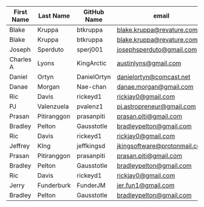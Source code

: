 | First Name    | Last Name     | GitHub Name  | email                     |
| ------------- | ------------- | -----        | ----                      |
| Blake         | Kruppa        | btkruppa     | blake.kruppa@revature.com |
| Blake         | Kruppa        | btkruppa     | blake.kruppa@revature.com |
| Joseph        | Sperduto      | sperj001     | josephsperduto@gmail.com  |
| Charles A     | Lyons         | KingArctic   | austinlyns@gmail.com      |
| Daniel        | Ortyn         | DanielOrtyn  | danielortyn@comcast.net   |
| Danae         | Morgan        | Nae-chan     | danae.morgan@gmail.com    |
| Ric           | Davis         | rickeyd1     | rickjay0@gmail.com        |
| PJ            | Valenzuela    | pvalenz1     | pj.astropreneur@gmail.com |
| Prasan        | Pitiranggon   | prasanpiti   | prasan.piti@gmail.com     |
| Bradley         | Pelton        | Gausstotle     | bradleypelton@gmail.com   |
| Ric           | Davis         | rickeyd1     | rickjay0@gmail.com        |
| Jeffrey       | KIng          | jeffkingsd   | jkingsoftware@protonmail.com |
| Prasan        | Pitiranggon   | prasanpiti   | prasan.piti@gmail.com     |
| Bradley         | Pelton        | Gausstotle     | bradleypelton@gmail.com   |
| Ric           | Davis         | rickeyd1     | rickjay0@gmail.com        |
| Jerry         | Funderburk    | FunderJM     | jer.fun1@gmail.com        |
| Bradley         | Pelton        | Gausstotle     | bradleypelton@gmail.com   |
